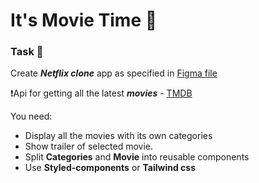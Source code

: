 # It's Movie Time 🎥

### Task 🎯


Create ***Netflix clone*** app as specified in [Figma file](https://www.figma.com/file/TuORiMcATm79nwG5X1lyWZ/Netflix-Clone-(Community)?node-id=0%3A1)

❗Api for getting all the latest ***movies*** - [TMDB](https://www.themoviedb.org/)


You need:
- Display all the movies with its own categories
- Show trailer of selected movie.
- Split **Categories** and **Movie** into reusable components
- Use **Styled-components** or **Tailwind css**
